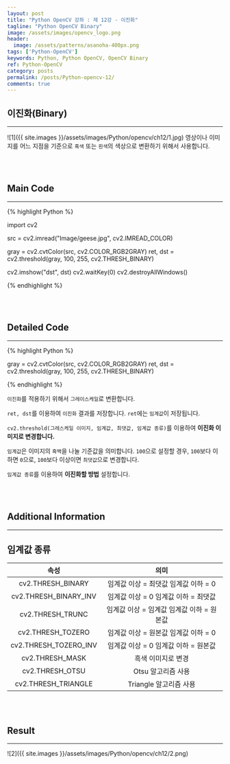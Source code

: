 ```yaml
---
layout: post
title: "Python OpenCV 강좌 : 제 12강 - 이진화"
tagline: "Python OpenCV Binary"
image: /assets/images/opencv_logo.png
header:
  image: /assets/patterns/asanoha-400px.png
tags: ['Python-OpenCV']
keywords: Python, Python OpenCV, OpenCV Binary
ref: Python-OpenCV
category: posts
permalink: /posts/Python-opencv-12/
comments: true
---
```


## 이진화(Binary) ##
----------

![1]({{ site.images }}/assets/images/Python/opencv/ch12/1.jpg)
영상이나 이미지를 어느 지점을 기준으로 `흑색` 또는 `흰색`의 색상으로 변환하기 위해서 사용합니다.

<br>
<br>

## Main Code ##
----------

{% highlight Python %}

import cv2

src = cv2.imread("Image/geese.jpg", cv2.IMREAD_COLOR)

gray = cv2.cvtColor(src, cv2.COLOR_RGB2GRAY)
ret, dst = cv2.threshold(gray, 100, 255, cv2.THRESH_BINARY)

cv2.imshow("dst", dst)
cv2.waitKey(0)
cv2.destroyAllWindows()

{% endhighlight %}

<br>
<br>

## Detailed Code ##
----------

{% highlight Python %}

gray = cv2.cvtColor(src, cv2.COLOR_RGB2GRAY)
ret, dst = cv2.threshold(gray, 100, 255, cv2.THRESH_BINARY)

{% endhighlight %}

`이진화`를 적용하기 위해서 `그레이스케일`로 변환합니다.

`ret, dst`를 이용하여 `이진화` 결과를 저장합니다. `ret`에는 `임계값`이 저장됩니다.

`cv2.threshold(그레스케일 이미지, 임계값, 최댓값, 임계값 종류)`를 이용하여 **이진화 이미지로 변경합니다.**

`임계값`은 이미지의 `흑백`을 나눌 기준값을 의미합니다. `100`으로 설정할 경우, `100`보다 이하면 `0`으로, `100`보다 이상이면 `최댓값`으로 변경합니다.

`임계값 종류`를 이용하여 **이진화할 방법** 설정합니다.

<br>
<br>

## Additional Information ##
----------

## 임계값 종류 ##

|          속성         |                    의미                   |
|:---------------------:|:-----------------------------------------:|
|   cv2.THRESH_BINARY   |    임계값 이상 = 최댓값 임계값 이하 = 0   |
| cv2.THRESH_BINARY_INV |    임계값 이상 = 0 임계값 이하 = 최댓값   |
|    cv2.THRESH_TRUNC   | 임계값 이상 = 임계값 임계값 이하 = 원본값 |
|   cv2.THRESH_TOZERO   |    임계값 이상 = 원본값 임계값 이하 = 0   |
| cv2.THRESH_TOZERO_INV |    임계값 이상 = 0 임계값 이하 = 원본값   |
|    cv2.THRESH_MASK    |             흑색 이미지로 변경            |
|    cv2.THRESH_OTSU    |             Otsu 알고리즘 사용            |
|  cv2.THRESH_TRIANGLE  |           Triangle 알고리즘 사용          |

<br>
<br>

## Result ##
----------

![2]({{ site.images }}/assets/images/Python/opencv/ch12/2.png)


